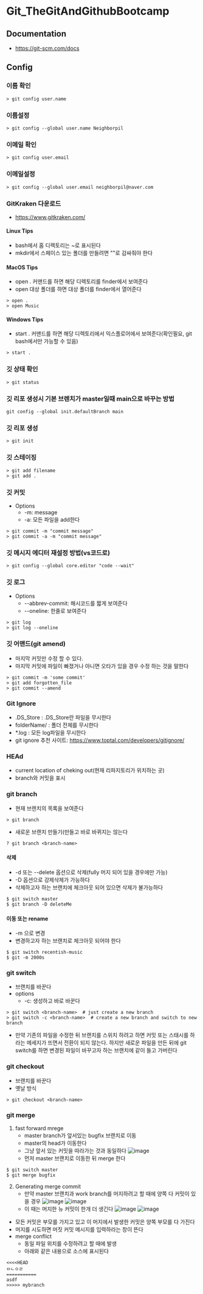 # Git_TheGitAndGithubBootcamp

## Documentation
 - https://git-scm.com/docs

## Config

### 이름 확인
```
> git config user.name
```

### 이름설정
```
> git config --global user.name Neighborpil
```

### 이메일 확인
```
> git config user.email
```

### 이메일설정
```
> git config --global user.email neighborpil@naver.com
```

### GitKraken 다운로드
 - https://www.gitkraken.com/
 
#### Linux Tips
 - bash에서 홈 디렉토리는 ~로 표시된다
 - mkdir에서 스페이스 있는 폴더를 만들려면 ""로 감싸줘야 한다
 
 
#### MacOS Tips
 - open . 커맨드를 하면 해당 디렉토리를 finder에서 보여준다
 - open 대상 폴더를 하면 대상 폴더를 finder에서 열어준다
```
> open .
> open Music 
```

#### Windows Tips
 - start . 커맨드를 하면 해당 디렉토리에서 익스플로어에서 보여준다(확인필요, git bash에서만 가능할 수 있음)
```
> start .
```

### 깃 상태 확인
```
> git status
```


### 깃 리포 생성시 기본 브렌치가 master일때 main으로 바꾸는 방법
```
git config --global init.defaultBranch main
```


### 깃 리포 생성
```
> git init
```

###  깃 스테이징
```
> git add filename
> git add .
```

### 깃 커밋
 - Options
    + -m: message
    + -a: 모든 파일을 add한다
```
> git commit -m "commit message"
> git commit -a -m "commit message"
```

### 깃 메시지 에디터 재설정 방법(vs코드로)
```
> git config --global core.editor "code --wait"
```

### 깃 로그
 - Options
    + --abbrev-commit: 해시코드를 짧게 보여준다
    + --oneline: 한줄로 보여준다 
```
> git log
> git log --oneline
```

### 깃 어맨드(git amend)
 - 마지막 커밋만 수정 할 수 있다.
 - 마지막 커밋에 파일이 빠졌거나 아니면 오타가 있을 경우 수정 하는 것을 말한다
```
> git commit -m 'some commit'
> git add forgotten_file
> git commit --amend

```
 
### Git Ignore
 - .DS_Store : .DS_Store란 파일을 무시한다
 - folderName/ : 폴더 전체를 무시한다
 - *.log : 모든 log파일을 무시한다
 - git ignore 추천 사이트: https://www.toptal.com/developers/gitignore/


### HEAd
 - current location of cheking out(현재 리파지토리가 위치하는 곳)
 - branch와 커밋을 표시
 

### git branch
 - 현재 브렌치의 목록을 보여준다
```
> git branch
```
 - 새로운 브랜치 만들기(만들고 바로 바뀌지는 않는다
```
? git branch <branch-name>
```
#### 삭제
 - -d 또는 --delete 옵션으로 삭제(fully  머지 되어 있을 경우에만 가능)
 - -D 옵션으로 강제삭제가 가능하다
 - 삭제하고자 하는 브랜치에 체크아웃 되어 있으면 삭제가 불가능하다
```
$ git switch master
$ git branch -D deleteMe
```

#### 이동 또는 rename
 - -m 으로 변경
 - 변경하고자 하는 브랜치로 체크아웃 되어야 한다
```
$ git switch recentish-music
$ git -m 2000s
```

### git switch
 - 브랜치를 바꾼다
 - options
    + -c: 생성하고 바로 바꾼다
```
> git switch <branch-name>  # just create a new branch
> git switch -c <branch-name>  # create a new branch and switch to new branch

```
 - 만약 기존의 파일을 수정한 뒤 브랜치를 스위치 하려고 하면 커밋 또는 스태시를 하라는 메세지가 뜨면서 전환이 되지 않는다.
   하지만 새로운 파일을 만든 뒤에 git switch를 하면 변경된 파일이 바꾸고자 하는 브랜치에 같이 들고 가버린다

### git checkout
 - 브랜치를 바꾼다
 - 옛날 방식
```
> git checkout <branch-name>
```

### git merge
1. fast forward mrege
   - master branch가 앞서있는 bugfix 브랜치로 이동
   - master의 head가 이동한다
   - 그냥 앞서 있는 커밋을 따라가는 것과 동일하다
![image](https://user-images.githubusercontent.com/22423285/217854709-e6e190d4-1fe3-443f-ae6f-4988719a435a.png)
   - 먼저 master 브랜치로 이동한 뒤 merge 한다
```
$ git switch master
$ git merge bugfix
```

2. Generating merge commit
   - 만약 master 브랜치과 work branch를 머지하려고 할 때에 양쪽 다 커밋이 있을 경우
![image](https://user-images.githubusercontent.com/22423285/217853769-543f6c85-5223-4602-ad8f-7233b0632244.png)
![image](https://user-images.githubusercontent.com/22423285/217860254-4e4c6b10-6131-42fe-a76c-dd0cf22d3a24.png)
   - 이 때는 머지한 뉴 커밋이 한개 더 생긴다
![image](https://user-images.githubusercontent.com/22423285/217855088-36beedfa-518b-4ba3-b5ee-9c0470829d6a.png)
![image](https://user-images.githubusercontent.com/22423285/217861503-58e6a522-0099-4e28-b5e8-c574137f4e85.png)

  - 모든 커밋은 부모를 가지고 있고 이 머지에서 발생한 커밋은 양쪽 부모를 다 가진다
  - 머지를 시도하면 머짓 커밋 메시지를 입력하라는 창이 뜬다
  - merge conflict
     + 동일 파일 위치를 수정하려고 할 때에 발생
     + 아래와 같은 내용으로 소스에 표시된다
```
<<<<HEAD
ㅁㄴㅇㄹ
===========
asdf
>>>>> mybranch
```








